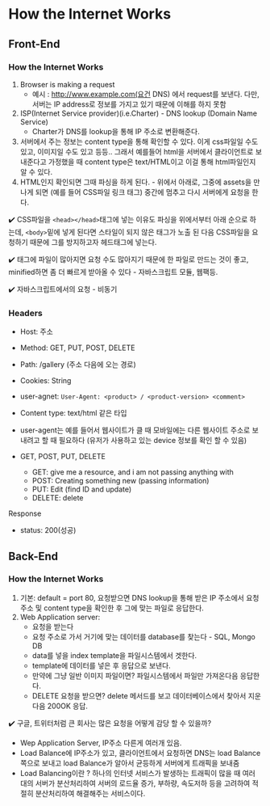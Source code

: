 # How the Internet Works

## Front-End

### How the Internet Works
1. Browser is making a request 
   - 예시 :  http://www.example.com(요건 DNS) 에서 request를 보낸다. 다만, 서버는 IP address로 정보를 가지고 있기 때문에 이해를 하지 못함
2. ISP(Internet Service provider)(i.e.Charter) - DNS lookup (Domain Name Service)
   - Charter가 DNS를 lookup을 통해 IP 주소로 변환해준다. 
3. 서버에서 주는 정보는 content type을 통해 확인할 수 있다. 이게 css파일일 수도있고, 이미지일 수도 있고 등등.. 그래서 예를들어 html을 서버에서 클라이언트로 보내준다고 가정했을 때 content type은 text/HTML이고 이걸 통해 html파일인지 알 수 있다.
4. HTML인지 확인되면 그때 파싱을 하게 된다. - 위에서 아래로, 그중에 assets을 만나게 되면 (예를 들어 CSS파일 링크 태그) 중간에 멈추고 다시 서버에게 요청을 한다.



✔️ CSS파일을 `<head></head>`태그에 넣는 이유도 파싱을 위에서부터 아래 순으로 하는데, `<body>`밑에 넣게 된다면 스타일이 되지 않은 태그가 노출 된 다음 CSS파일을 요청하기 때문에 그를 방지하고자 헤드태그에 넣는다.

✔️ 태그에 파일이 많아지면 요청 수도 많아지기 때문에 한 파일로 만드는 것이 좋고, minified하면 좀 더 빠르게 받아올 수 있다 - 자바스크립트 모듈, 웹팩등.

✔️ 자바스크립트에서의 요청 - 비동기

### Headers
- Host: 주소
- Method: GET, PUT, POST, DELETE
- Path: /gallery (주소 다음에 오는 경로)
- Cookies: String 
- user-agnet: `User-Agent: <product> / <product-version> <comment>`
- Content type: text/html 같은 타입

- user-agent는 예를 들어서 웹사이트가 클 때 모바일에는 다른 웹사이트 주소로 보내려고 할 때 필요하다 (유저가 사용하고 있는 device 정보를 확인 할 수 있음)
- GET, POST, PUT, DELETE
  - GET: give me a resource, and i am not passing anything with
  - POST: Creating something new (passing information)
  - PUT: Edit (find ID and update)
  - DELETE: delete  
 
Response
- status: 200(성공)

## Back-End 

### How the Internet Works
1. 기본: default = port 80, 요청받으면 DNS lookup을 통해 받은 IP 주소에서 요청 주소 및 content type을 확인한 후 그에 맞는 파일로 응답한다.
2. Web Application server: 
   - 요청을 받는다
   - 요청 주소로 가서 거기에 맞는 데이터를 database를 찾는다 - SQL, Mongo DB
   - data를 넣을 index template을 파일시스템에서 겟한다.
   - template에 데이터를 넣은 후 응답으로 보낸다. 
   - 만약에 그냥 일반 이미지 파일이면? 파일시스템에서 파일만 가져온다음 응답한다.
   - DELETE 요청을 받으면? delete 메서드를 보고 데이터베이스에서 찾아서 지운 다음 200OK 응답.

✔️ 구글, 트위터처럼 큰 회사는 많은 요청을 어떻게 감당 할 수 있을까?
- Wep Application Server, IP주소 다른게 여러개 있음.
- Load Balance에 IP주소가 있고, 클라이언트에서 요청하면 DNS는 load Balance 쪽으로 보내고 load Balance가 알아서 균등하게 서버에게 트래픽을 보내줌 
- Load Balancing이란 ? 하나의 인터넷 서비스가 발생하는 트래픽이 많을 때 여러 대의 서버가 분산처리하여 서버의 로드율 증가, 부하량, 속도저하 등을 고려하여 적절히 분산처리하여 해결해주는 서비스이다.

